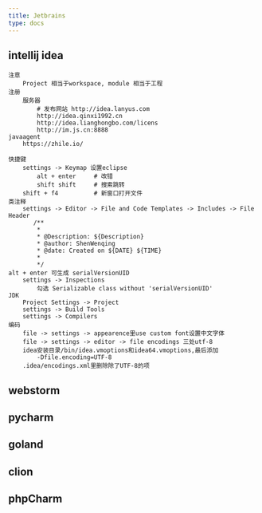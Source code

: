 ```yaml
---
title: Jetbrains
type: docs
---
```



## intellij idea
    注意
        Project 相当于workspace, module 相当于工程
    注册
        服务器
            # 发布网站 http://idea.lanyus.com
            http://idea.qinxi1992.cn
            http://idea.lianghongbo.com/licens
            http://im.js.cn:8888
    javaagent
        https://zhile.io/

    快捷键
        settings -> Keymap 设置eclipse
            alt + enter     # 改错
            shift shift     # 搜索跳转
        shift + f4          # 新窗口打开文件
    类注释
        settings -> Editor -> File and Code Templates -> Includes -> File Header
           /**  
            *
            * @Description: ${Description}
            * @author: ShenWenqing
            * @date: Created on ${DATE} ${TIME}
            *
            */
    alt + enter 可生成 serialVersionUID
        settings -> Inspections
            勾选 Serializable class without 'serialVersionUID'
    JDK
        Project Settings -> Project
        settings -> Build Tools
        settings -> Compilers
    编码
        file -> settings -> appearence里use custom font设置中文字体
        file -> settings -> editor -> file encodings 三处utf-8
        idea安装目录/bin/idea.vmoptions和idea64.vmoptions,最后添加
            -Dfile.encoding=UTF-8
        .idea/encodings.xml里删除除了UTF-8的项

## webstorm
## pycharm
## goland
## clion
## phpCharm